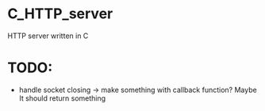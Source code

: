 # C_HTTP_server
HTTP server written in C

# TODO:
- handle socket closing -> make something with callback function? Maybe It should return something
